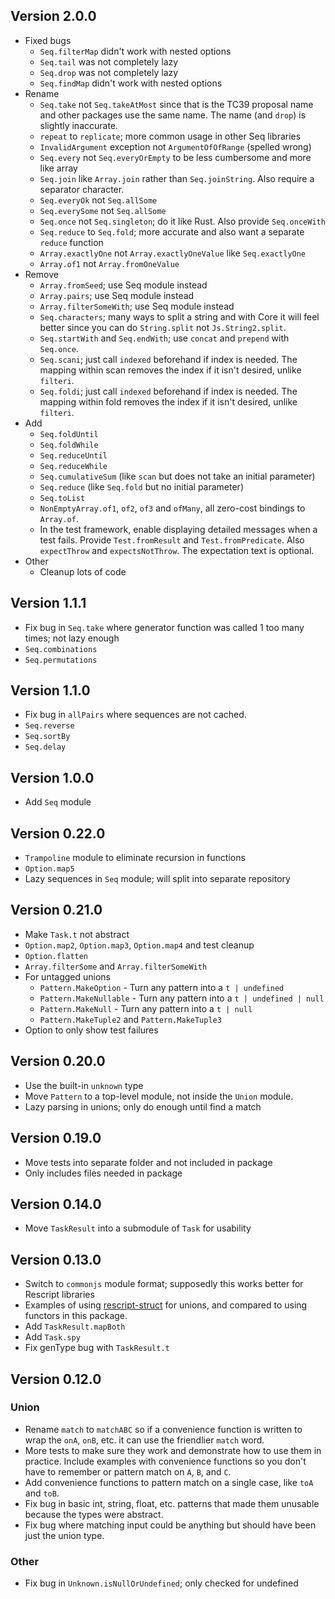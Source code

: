 ## Version 2.0.0

- Fixed bugs
  - `Seq.filterMap` didn't work with nested options
  - `Seq.tail` was not completely lazy
  - `Seq.drop` was not completely lazy
  - `Seq.findMap` didn't work with nested options
- Rename
  - `Seq.take` not `Seq.takeAtMost` since that is the TC39 proposal name and other packages use the same name. The name (and `drop`) is slightly inaccurate.
  - `repeat` to `replicate`; more common usage in other Seq libraries
  - `InvalidArgument` exception not `ArgumentOfOfRange` (spelled wrong)
  - `Seq.every` not `Seq.everyOrEmpty` to be less cumbersome and more like array
  - `Seq.join` like `Array.join` rather than `Seq.joinString`. Also require a separator character.
  - `Seq.everyOk` not `Seq.allSome`
  - `Seq.everySome` not `Seq.allSome`
  - `Seq.once` not `Seq.singleton`; do it like Rust. Also provide `Seq.onceWith`
  - `Seq.reduce` to `Seq.fold`; more accurate and also want a separate `reduce` function
  - `Array.exactlyOne` not `Array.exactlyOneValue` like `Seq.exactlyOne`
  - `Array.of1` not `Array.fromOneValue`
- Remove
  - `Array.fromSeed`; use Seq module instead
  - `Array.pairs`; use Seq module instead
  - `Array.filterSomeWith`; use Seq module instead
  - `Seq.characters`; many ways to split a string and with Core it will feel better since you can do `String.split` not `Js.String2.split`.
  - `Seq.startWith` and `Seq.endWith`; use `concat` and `prepend` with `Seq.once`.
  - `Seq.scani`; just call `indexed` beforehand if index is needed. The mapping within scan removes the index if it isn't desired, unlike `filteri`.
  - `Seq.foldi`; just call `indexed` beforehand if index is needed. The mapping within fold removes the index if it isn't desired, unlike `filteri`.
- Add
  - `Seq.foldUntil`
  - `Seq.foldWhile`
  - `Seq.reduceUntil`
  - `Seq.reduceWhile`
  - `Seq.cumulativeSum` (like `scan` but does not take an initial parameter)
  - `Seq.reduce` (like `Seq.fold` but no initial parameter)
  - `Seq.toList`
  - `NonEmptyArray.of1`, `of2`, `of3` and `ofMany`, all zero-cost bindings to `Array.of`.
  - In the test framework, enable displaying detailed messages when a test fails. Provide `Test.fromResult` and `Test.fromPredicate`. Also `expectThrow` and `expectsNotThrow`. The expectation text is optional.
- Other
  - Cleanup lots of code

## Version 1.1.1

- Fix bug in `Seq.take` where generator function was called 1 too many times; not lazy enough
- `Seq.combinations`
- `Seq.permutations`

## Version 1.1.0

- Fix bug in `allPairs` where sequences are not cached.
- `Seq.reverse`
- `Seq.sortBy`
- `Seq.delay`

## Version 1.0.0

- Add `Seq` module

## Version 0.22.0

- `Trampoline` module to eliminate recursion in functions
- `Option.map5`
- Lazy sequences in `Seq` module; will split into separate repository

## Version 0.21.0

- Make `Task.t` not abstract
- `Option.map2`, `Option.map3`, `Option.map4` and test cleanup
- `Option.flatten`
- `Array.filterSome` and `Array.filterSomeWith`
- For untagged unions
  - `Pattern.MakeOption` - Turn any pattern into a `t | undefined`
  - `Pattern.MakeNullable` - Turn any pattern into a `t | undefined | null`
  - `Pattern.MakeNull` - Turn any pattern into a `t | null`
  - `Pattern.MakeTuple2` and `Pattern.MakeTuple3`
- Option to only show test failures

## Version 0.20.0

- Use the built-in `unknown` type
- Move `Pattern` to a top-level module, not inside the `Union` module.
- Lazy parsing in unions; only do enough until find a match

## Version 0.19.0

- Move tests into separate folder and not included in package
- Only includes files needed in package

## Version 0.14.0

- Move `TaskResult` into a submodule of `Task` for usability

## Version 0.13.0

- Switch to `commonjs` module format; supposedly this works better for Rescript libraries
- Examples of using [rescript-struct](https://github.com/DZakh/rescript-struct) for unions, and compared to using functors in this package.
- Add `TaskResult.mapBoth`
- Add `Task.spy`
- Fix genType bug with `TaskResult.t`

## Version 0.12.0

### Union

- Rename `match` to `matchABC` so if a convenience function is written to wrap the `onA`, `onB`, etc. it can use the friendlier `match` word.
- More tests to make sure they work and demonstrate how to use them in practice. Include examples with convenience functions so you don't have to remember or pattern match on `A`, `B`, and `C`.
- Add convenience functions to pattern match on a single case, like `toA` and `toB`.
- Fix bug in basic int, string, float, etc. patterns that made them unusable because the types were abstract.
- Fix bug where matching input could be anything but should have been just the union type.

### Other

- Fix bug in `Unknown.isNullOrUndefined`; only checked for undefined
